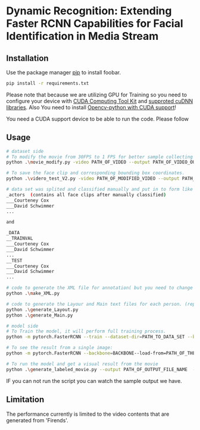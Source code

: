 # Dynamic Recognition: Extending Faster RCNN Capabilities for Facial Identification in Media Stream

## Installation

Use the package manager [pip](https://pip.pypa.io/en/stable/) to install foobar.

```bash
pip install -r requirements.txt
```
Please note that because we are utilizing GPU for Training so you need to configure your device with [CUDA Computing Tool Kit](https://developer.nvidia.com/cuda-downloads) and [supproted cuDNN libraries](https://developer.nvidia.com/rdp/cudnn-download). Also You need to install [Opencv-python with CUDA support](https://www.youtube.com/watch?v=YsmhKar8oOc&t=450s)!

You need a CUDA support device to be able to run the code.
Please follow 

## Usage
```bash
# dataset side
# To modify the movie from 30FPS to 1 FPS for better sample collecting
python .\movie_modify.py -video PATH_OF_VIDEO --output PATH_OF_VIDEO_OUTPUT

# To save the face clip and corresponding bounding box coordinates.
python .\videro_test_V2.py -video PATH_OF_MODIFIED_VIDEO --output PATH_OF_FOLD_TO_SAVE 

# data set was splited and classified manually and put in to form like
_actors  (contains all face clips after manually classified)
___Courteney Cox
___David Schwimmer
...

and 

_DATA
__TRAINVAL
___Courteney Cox
___David Schwimmer
...
__TEST
___Courteney Cox
___David Schwimmer
...

# code to generate the XML file for annotation( but you need to change the base directory 'D:\\DSFD-Pytorch-Inference-1\\data\\actors' to "_actors directory"
python .\make_XML.py

# code to generate the Layour and Main text files for each person. (replace output_directory and base_directory as needed)
python .\generate_Layout.py  
python .\generate_Main.py  

# model side
# To Train the model, it will perform full training process.
python -m pytorch.FasterRCNN --train --dataset-dir=PATH_TO_DATA_SET --backbone=BACK_BONE --epochs=NUM_EPOCH --learning-rate=LEARNING_RATE --save-best-to=PAHT_TO_SAVE_MODEL

# To see the result from a single image:
python -m pytorch.FasterRCNN --backbone=BACKBONE--load-from=PATH_OF_THE_MODEL --predict=PATH_OF_IMAGE  

# To run the model and get a visual result from the movie
python .\generate_labeled_movie.py --output PATH_OF_OUTPUT_FILE_NAME  --predict PATHO_OF_MOIVE --load-from= PATH_OF_THE_MODEL    
```
IF you can not run the script you can watch the sample output we have.
## Limitation
The performance currently is limited to the video contents that are generated from 'Firends'.

